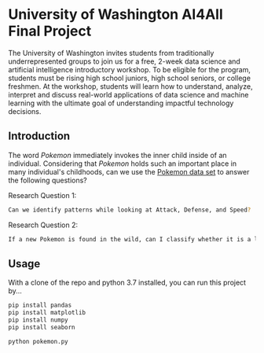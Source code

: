 
# University of Washington AI4All Final Project

The University of Washington invites students from traditionally underrepresented groups to join us for a free, 2-week data science and artificial intelligence introductory workshop. To be eligible for the program, students must be rising high school juniors, high school seniors, or college freshmen. At the workshop, students will learn how to understand, analyze, interpret  and discuss real-world applications of data science and machine learning with the ultimate goal of understanding impactful technology decisions.

## Introduction

The word *Pokemon* immediately invokes the inner child inside of an individual. Considering that *Pokemon* holds such an important place in many individual's childhoods, can we use the [Pokemon data set](https://www.kaggle.com/abcsds/pokemon) to answer the following questions?

Research Question 1:
```bash
Can we identify patterns while looking at Attack, Defense, and Speed?
```

Research Question 2:
```bash
If a new Pokemon is found in the wild, can I classify whether it is a legendary pokemon or not?
```

## Usage

With a clone of the repo and python 3.7 installed, you can run this project by...

```python
pip install pandas
pip install matplotlib
pip install numpy
pip install seaborn

python pokemon.py
```
